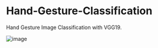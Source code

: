 # Hand-Gesture-Classification
Hand Gesture Image Classification with VGG19.

![image](https://imgur.com/Uw3bq5o)

